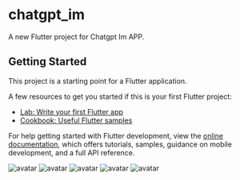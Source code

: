 # chatgpt_im

A new Flutter project for Chatgpt Im APP.

## Getting Started

This project is a starting point for a Flutter application.

A few resources to get you started if this is your first Flutter project:

- [Lab: Write your first Flutter app](https://docs.flutter.dev/get-started/codelab)
- [Cookbook: Useful Flutter samples](https://docs.flutter.dev/cookbook)

For help getting started with Flutter development, view the
[online documentation](https://docs.flutter.dev/), which offers tutorials,
samples, guidance on mobile development, and a full API reference.

![avatar](doc/WechatIMG98.jpg)
![avatar](doc/WechatIMG99.jpg)
![avatar](doc/WechatIMG100.jpg)
![avatar](doc/WechatIMG101.jpg)
![avatar](doc/WechatIMG102.jpg)
